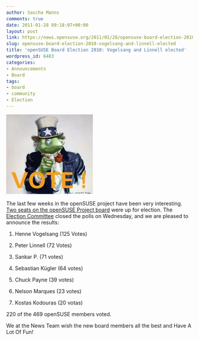 ```yaml
---
author: Sascha Manns
comments: true
date: 2011-01-28 09:18:07+00:00
layout: post
link: https://news.opensuse.org/2011/01/28/opensuse-board-election-2010-vogelsang-and-linnell-elected/
slug: opensuse-board-election-2010-vogelsang-and-linnell-elected
title: 'openSUSE Board Election 2010: Vogelsang and Linnell elected'
wordpress_id: 6483
categories:
- Announcements
- Board
tags:
- board
- community
- Election
---
```


[![image of 'uncle sam' Green style!](/wp-content/uploads/2011/01/vote.jpeg)](//news.opensuse.org/2011/01/12/the-opensuse-board-election-2010/vote/)

The last few weeks in the openSUSE project have been very interesting. [Two seats on the openSUSE Project board](//en.opensuse.org/openSUSE:Board_election_2010) were up for election. The [Election Committee](//en.opensuse.org/openSUSE:Board_election_2010#Election_committee) closed the polls on Wednesday, and we are pleased to announce the results:



	
  1. Henne Vogelsang (125 Votes)

	
  2. Peter Linnell (72 Votes)

	
  3. Sankar P. (71 votes)

	
  4. Sebastian Kügler (64 votes)

	
  5. Chuck Payne (39 votes)

	
  6. Nelson Marques (23 votes)

	
  7. Kostas Kodouras (20 votas)


220 of the 469 openSUSE members voted.

We at the News Team wish the new board members all the best and Have A Lot Of Fun!
